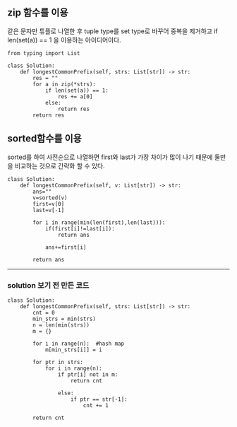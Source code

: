 
## zip 함수를 이용
같은 문자만 튜플로 나열한 후 tuple type를 set type로 바꾸어 중복을 제거하고 if len(set(a)) == 1 을 이용하는 아이디어이다.
```python3
from typing import List

class Solution:
    def longestCommonPrefix(self, strs: List[str]) -> str:
        res = ""
        for a in zip(*strs):
            if len(set(a)) == 1: 
                res += a[0]
            else: 
                return res
        return res
```

## sorted함수를 이용
sorted를 하여 사전순으로 나열하면 first와 last가 가장 차이가 많이 나기 때문에 둘만을 비교하는 것으로 간략화 할 수 있다.
```
class Solution:
    def longestCommonPrefix(self, v: List[str]) -> str:
        ans=""
        v=sorted(v)
        first=v[0]
        last=v[-1]

        for i in range(min(len(first),len(last))):
            if(first[i]!=last[i]):
                return ans
            
            ans+=first[i]
            
        return ans
```


***
### solution 보기 전 만든 코드
```
class Solution:
    def longestCommonPrefix(self, strs: List[str]) -> str:
        cnt = 0
        min_strs = min(strs)
        n = len(min(strs))
        m = {}

        for i in range(n):  #hash map
            m[min_strs[i]] = i
        
        for ptr in strs:
            for i in range(n):
                if ptr[i] not in m:
                    return cnt
                
                else:
                    if ptr == str[-1]:
                        cnt += 1
                
        return cnt
```
